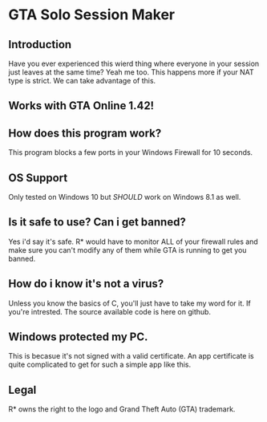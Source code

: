# GTA Solo Session Maker
## Introduction
Have you ever experienced this wierd thing where everyone in your session just leaves at the same time? Yeah me too. This happens more if your NAT type is strict. We can take advantage of this.

## Works with GTA Online 1.42!

## How does this program work?
This program blocks a few ports in your Windows Firewall for 10 seconds.

## OS Support
Only tested on Windows 10 but *SHOULD* work on Windows 8.1 as well.

## Is it safe to use? Can i get banned?
Yes i'd say it's safe. R* would have to monitor ALL of your firewall rules and make sure you can't modify any of them while GTA is running to get you banned.

## How do i know it's not a virus?
Unless you know the basics of C, you'll just have to take my word for it. If you're intrested. The source available code is here on github.

## Windows protected my PC.
This is becasue it's not signed with a valid certificate. An app certificate is quite complicated to get for such a simple app like this.

## Legal
R* owns the right to the logo and Grand Theft Auto (GTA) trademark.

